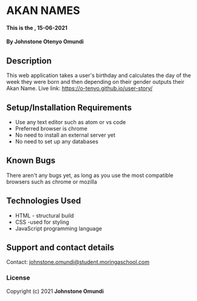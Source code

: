 # AKAN NAMES
#### This is the , 15-06-2021
#### By **Johnstone Otenyo Omundi**
## Description
This web application takes a user's birthday and calculates the day of the week they were born and then depending on their gender outputs their Akan Name.
Live link: https://o-tenyo.github.io/user-story/
## Setup/Installation Requirements
* Use any text editor such as atom or vs code
* Preferred browser is chrome
* No need to install an external server yet
* No need to set up any databases
## Known Bugs
There aren't any bugs yet, as long as you use the most compatible browsers such as chrome or mozilla
## Technologies Used
* HTML - structural build
* CSS -used for styling
* JavaScript programming language

## Support and contact details
Contact: johnstone.omundi@student.moringaschool.com
### License
Copyright (c) 2021 **Johnstone Omundi**